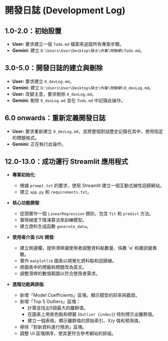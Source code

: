 # 開發日誌 (Development Log)

## 1.0-2.0：初始設置
- **User:** 要求建立一個 `Todo.md` 檔案來追蹤所有專案步驟。
- **Gemini:** 建立 `D:\Users\User\Desktop\碩士\作業\物聯網\Todo.md`。

## 3.0-5.0：開發日誌的建立與刪除
- **User:** 要求建立 `0_devLog.md`。
- **Gemini:** 建立 `D:\Users\User\Desktop\碩士\作業\物聯網\0_devLog.md`。
- **User:** 改變主意，要求刪除 `0_devLog.md`。
- **Gemini:** 刪除 `0_devLog.md` 並在 `Todo.md` 中記錄此操作。

## 6.0 onwards：重新定義開發日誌
- **User:** 要求重新建立 `0_devLog.md`，並將整個對話歷史記錄在其中，使用指定的標題格式。
- **Gemini:** 正在執行此操作。

## 12.0-13.0：成功運行 Streamlit 應用程式

- **專案初始化**:
  - 根據 `prompt.txt` 的要求，使用 Streamlit 建立一個互動式線性迴歸網站。
  - 建立 `app.py` 和 `requirements.txt`。

- **核心功能開發**:
  - 從頭實作一個 `LinearRegression` 類別，包含 `fit` 和 `predict` 方法。
  - 實現梯度下降演算法來訓練模型。
  - 建立資料生成函數 `generate_data`。

- **使用者介面 (UI) 開發**:
  - 建立側邊欄，提供滑桿讓使用者調整資料點數量、係數 'a' 和雜訊變異數。
  - 實作 `matplotlib` 圖表以視覺化資料點和迴歸線。
  - 將圖表中的標籤和標題改為英文。
  - 調整滑桿的數值範圍以符合使用者需求。

- **進階功能與排版**:
  - 新增「Model Coefficients」區塊，顯示模型的斜率與截距。
  - 新增「Top 5 Outliers」區塊：
    - 計算並找出5個最大的離群值。
    - 在圖表上用紫色點和標籤 (`Outlier {index}`) 特別標示出離群值。
    - 建立一個表格，顯示離群值的原始索引、X/y 值和預測值。
  - 移除「對新資料進行預測」區塊。
  - 調整 UI 區塊順序，使其更符合參考網站的排版。